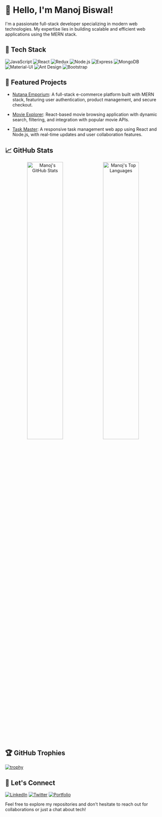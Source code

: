 # 👋 Hello, I'm Manoj Biswal!

I'm a passionate full-stack developer specializing in modern web technologies. My expertise lies in building scalable and efficient web applications using the MERN stack.

## 🚀 Tech Stack

![JavaScript](https://img.shields.io/badge/-JavaScript-F7DF1E?style=flat-square&logo=javascript&logoColor=black)
![React](https://img.shields.io/badge/-React-61DAFB?style=flat-square&logo=react&logoColor=black)
![Redux](https://img.shields.io/badge/-Redux-764ABC?style=flat-square&logo=redux&logoColor=white)
![Node.js](https://img.shields.io/badge/-Node.js-339933?style=flat-square&logo=node.js&logoColor=white)
![Express](https://img.shields.io/badge/-Express-000000?style=flat-square&logo=express&logoColor=white)
![MongoDB](https://img.shields.io/badge/-MongoDB-47A248?style=flat-square&logo=mongodb&logoColor=white)
![Material-UI](https://img.shields.io/badge/-Material--UI-0081CB?style=flat-square&logo=material-ui&logoColor=white)
![Ant Design](https://img.shields.io/badge/-Ant%20Design-0170FE?style=flat-square&logo=ant-design&logoColor=white)
![Bootstrap](https://img.shields.io/badge/-Bootstrap-7952B3?style=flat-square&logo=bootstrap&logoColor=white)

## 🌟 Featured Projects

- [Nutana Emporium]([https://github.com/Manj-2343/N-tanaEmporium_MERN_Ecommerce_APP]): A full-stack e-commerce platform built with MERN stack, featuring user authentication, product management, and secure checkout.

- [Movie Explorer](https://github.com/Manj-2343/movie-explorer): React-based movie browsing application with dynamic search, filtering, and integration with popular movie APIs.

- [Task Master](https://github.com/Manj-2343/task-master): A responsive task management web app using React and Node.js, with real-time updates and user collaboration features.

## 📈 GitHub Stats

<p align="center">
  <img src="https://github-readme-stats.vercel.app/api?username=Manj-2343&show_icons=true&hide_border=true&title_color=94b4a4&icon_color=FFFFFF&text_color=FFFFFF&bg_color=000000&count_private=true&include_all_commits=true" alt="Manoj's GitHub Stats" width="48%" />
  <img src="https://github-readme-stats.vercel.app/api/top-langs/?username=Manj-2343&text_color=FFFFFF&bg_color=000000&title_color=94b4a4&langs_count=8&layout=compact&hide_border=true" alt="Manoj's Top Languages" width="48%" />
</p>

## 🏆 GitHub Trophies

[![trophy](https://github-profile-trophy.vercel.app/?username=Manj-2343&theme=nord&column=7)](https://github.com/ryo-ma/github-profile-trophy)

## 🤝 Let's Connect

[![LinkedIn](https://img.shields.io/badge/-LinkedIn-0077B5?style=flat-square&logo=LinkedIn&logoColor=white)](https://www.linkedin.com/in/your-profile)
[![Twitter](https://img.shields.io/badge/-Twitter-1DA1F2?style=flat-square&logo=Twitter&logoColor=white)](https://twitter.com/your-handle)
[![Portfolio](https://img.shields.io/badge/-Portfolio-4285F4?style=flat-square&logo=google-chrome&logoColor=white)](https://your-portfolio-url.com)

Feel free to explore my repositories and don't hesitate to reach out for collaborations or just a chat about tech!
